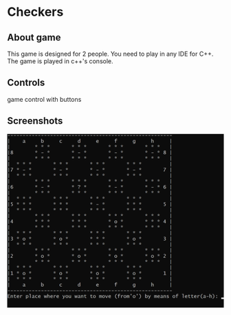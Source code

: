 # Checkers

## About game
This game is designed for 2 people. You need to play in any IDE for C++. The game is played in c++'s console.

## Controls
game control with buttons

## Screenshots
![Title screen](https://github.com/sandrew338/Checkers/blob/main/Checkerswhithfunctions/x64/png/preview.png)
